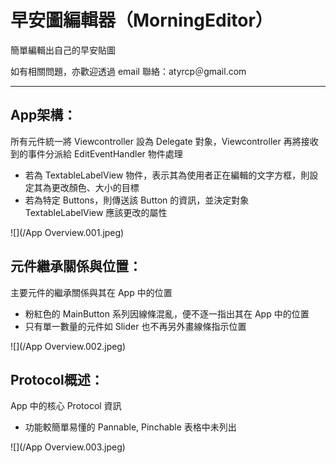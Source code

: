 # 早安圖編輯器（MorningEditor）

簡單編輯出自己的早安貼圖

如有相關問題，亦歡迎透過 email 聯絡：atyrcp＠gmail.com

***

## App架構：
所有元件統一將 Viewcontroller 設為 Delegate 對象，Viewcontroller 再將接收到的事件分派給 EditEventHandler 物件處理
* 若為 TextableLabelView 物件，表示其為使用者正在編輯的文字方框，則設定其為更改顏色、大小的目標
* 若為特定 Buttons，則傳送該 Button 的資訊，並決定對象 TextableLabelView 應該更改的屬性

![](/App Overview.001.jpeg)

## 元件繼承關係與位置：
主要元件的繼承關係與其在 App 中的位置
* 粉紅色的 MainButton 系列因線條混亂，便不逐一指出其在 App 中的位置
* 只有單一數量的元件如 Slider 也不再另外畫線條指示位置

![](/App Overview.002.jpeg)

## Protocol概述：
App 中的核心 Protocol 資訊
* 功能較簡單易懂的 Pannable, Pinchable 表格中未列出

![](/App Overview.003.jpeg)
